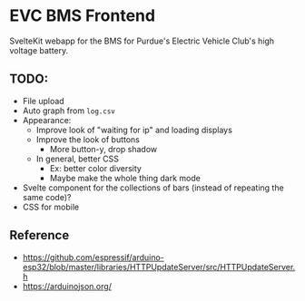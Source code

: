 # EVC BMS Frontend

SvelteKit webapp for the BMS for Purdue's Electric Vehicle Club's high voltage battery.

## TODO:

- File upload
- Auto graph from `log.csv`
- Appearance:
	- Improve look of "waiting for ip" and loading displays
	- Improve the look of buttons
		- More button-y, drop shadow
	- In general, better CSS
		- Ex: better color diversity
		- Maybe make the whole thing dark mode
- Svelte component for the collections of bars (instead of repeating the same code)?
- CSS for mobile

## Reference

- https://github.com/espressif/arduino-esp32/blob/master/libraries/HTTPUpdateServer/src/HTTPUpdateServer.h
- https://arduinojson.org/